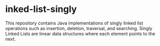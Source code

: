 # inked-list-singly
This repository contains Java implementations of singly linked list operations such as insertion, deletion, traversal, and searching. Singly Linked Lists are linear data structures where each element points to the next.
